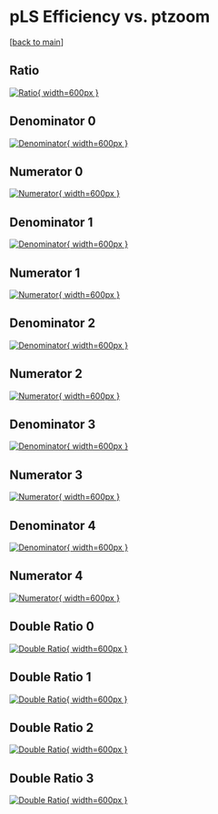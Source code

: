 # pLS Efficiency vs. ptzoom

[[back to main](./)]



## Ratio

[![Ratio](../mtv/var/pLS_xtr_0_-1_eff_ptzoom.png){ width=600px }](../mtv/var/pLS_xtr_0_-1_eff_ptzoom.pdf)

## Denominator 0

[![Denominator](../mtv/den/pLS_xtr_0_-1_eff_ptzoom_den0.png){ width=600px }](../mtv/den/pLS_xtr_0_-1_eff_ptzoom_den0.pdf)

## Numerator 0

[![Numerator](../mtv/num/pLS_xtr_0_-1_eff_ptzoom_num0.png){ width=600px }](../mtv/num/pLS_xtr_0_-1_eff_ptzoom_num0.pdf)

## Denominator 1

[![Denominator](../mtv/den/pLS_xtr_0_-1_eff_ptzoom_den1.png){ width=600px }](../mtv/den/pLS_xtr_0_-1_eff_ptzoom_den1.pdf)

## Numerator 1

[![Numerator](../mtv/num/pLS_xtr_0_-1_eff_ptzoom_num1.png){ width=600px }](../mtv/num/pLS_xtr_0_-1_eff_ptzoom_num1.pdf)

## Denominator 2

[![Denominator](../mtv/den/pLS_xtr_0_-1_eff_ptzoom_den2.png){ width=600px }](../mtv/den/pLS_xtr_0_-1_eff_ptzoom_den2.pdf)

## Numerator 2

[![Numerator](../mtv/num/pLS_xtr_0_-1_eff_ptzoom_num2.png){ width=600px }](../mtv/num/pLS_xtr_0_-1_eff_ptzoom_num2.pdf)

## Denominator 3

[![Denominator](../mtv/den/pLS_xtr_0_-1_eff_ptzoom_den3.png){ width=600px }](../mtv/den/pLS_xtr_0_-1_eff_ptzoom_den3.pdf)

## Numerator 3

[![Numerator](../mtv/num/pLS_xtr_0_-1_eff_ptzoom_num3.png){ width=600px }](../mtv/num/pLS_xtr_0_-1_eff_ptzoom_num3.pdf)

## Denominator 4

[![Denominator](../mtv/den/pLS_xtr_0_-1_eff_ptzoom_den4.png){ width=600px }](../mtv/den/pLS_xtr_0_-1_eff_ptzoom_den4.pdf)

## Numerator 4

[![Numerator](../mtv/num/pLS_xtr_0_-1_eff_ptzoom_num4.png){ width=600px }](../mtv/num/pLS_xtr_0_-1_eff_ptzoom_num4.pdf)

## Double Ratio 0

[![Double Ratio](../mtv/ratio/pLS_xtr_0_-1_eff_ptzoom_ratio0.png){ width=600px }](../mtv/ratio/pLS_xtr_0_-1_eff_ptzoom_ratio0.pdf)

## Double Ratio 1

[![Double Ratio](../mtv/ratio/pLS_xtr_0_-1_eff_ptzoom_ratio1.png){ width=600px }](../mtv/ratio/pLS_xtr_0_-1_eff_ptzoom_ratio1.pdf)

## Double Ratio 2

[![Double Ratio](../mtv/ratio/pLS_xtr_0_-1_eff_ptzoom_ratio2.png){ width=600px }](../mtv/ratio/pLS_xtr_0_-1_eff_ptzoom_ratio2.pdf)

## Double Ratio 3

[![Double Ratio](../mtv/ratio/pLS_xtr_0_-1_eff_ptzoom_ratio3.png){ width=600px }](../mtv/ratio/pLS_xtr_0_-1_eff_ptzoom_ratio3.pdf)

